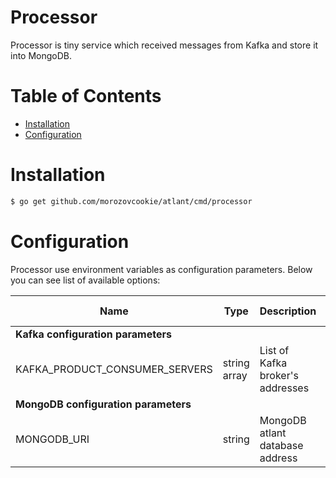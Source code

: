 Processor
=========

Processor is tiny service which received messages from Kafka and store it into MongoDB.


# Table of Contents

- [Installation](#installation)
- [Configuration](#configuration)


# Installation

```bash
$ go get github.com/morozovcookie/atlant/cmd/processor
```


# Configuration

Processor use environment variables as configuration parameters. Below you can see list of available options:

<table>
<thead>
    <tr>
        <th>Name</th>
        <th>Type</th>
        <th>Description</th>
        <th>Sample</th>
        <th>Default value</th>
    </tr>
</thead>
<tbody>
<tr>
    <td colspan="3"><b>Kafka configuration parameters</b></td>
</tr>
<tr>
    <td>KAFKA_PRODUCT_CONSUMER_SERVERS</td>
    <td>string array</td>
    <td>List of Kafka broker's addresses</td>
    <td>127.0.0.1:29092,127.0.0.1:29093,127.0.0.1:29094</td>
    <td></td>
</tr>
<tr>
    <td colspan="3"><b>MongoDB configuration parameters</b></td>
</tr>
<tr>
    <td>MONGODB_URI</td>
    <td>string</td>
    <td>MongoDB atlant database address</td>
    <td>mongodb://127.0.0.1:27017/atlant</td>
    <td></td>
</tr>
</tbody>
</table>
